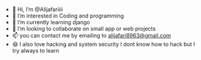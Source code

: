 - 👋 Hi, I’m @Alijafariiii
- 👀 I’m interested in Coding and programming
- 🌱 I’m currently learning django
- 💞️ I’m looking to collaborate on small app or web projects
- 📫 you can contact me by emailing to alijafari8963@gmail.com
- 😄 I also love hacking and system security I dont know how to hack but I try always to learn
